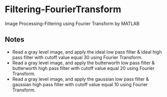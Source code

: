 # Filtering-FourierTransform
Image Processing-Filtering using Fourier Transform by MATLAB 

## Notes
* Read a gray level image, and apply the ideal low pass filter & ideal high pass filter with cutoff value equal 30 using Fourier Transform.
* Read a gray level image, and apply the butterworth low pass filter & butterworth high pass filter with cutoff value equal 20 using Fourier Transform.
* Read a gray level image, and apply the gaussian low pass filter & gaussian high pass filter with cutoff value equal 10 using Fourier Transform.
